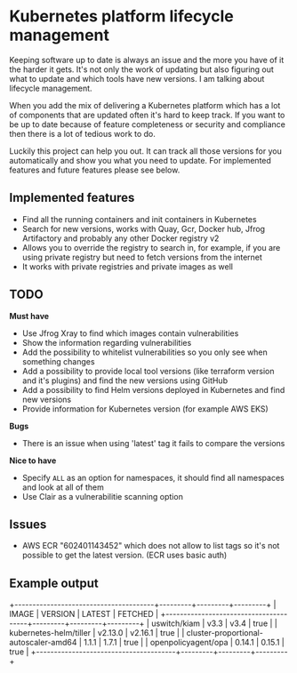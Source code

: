 # Kubernetes platform lifecycle management

Keeping software up to date is always an issue and the more you have of it the harder it gets. It's not only the work of updating but also figuring out what to update and which tools have new versions. I am talking about lifecycle management. 

When you add the mix of delivering a Kubernetes platform which has a lot of components that are updated often it's hard to keep track. If you want to be up to date because of feature completeness or security and compliance then there is a lot of tedious work to do.

Luckily this project can help you out. It can track all those versions for you automatically and show you what you need to update. For implemented features and future features please see below. 

## Implemented features

* Find all the running containers and init containers in Kubernetes
* Search for new versions, works with Quay, Gcr, Docker hub, Jfrog Artifactory and probably any other Docker registry v2
* Allows you to override the registry to search in, for example, if you are using private registry but need to fetch versions from the internet
* It works with private registries and private images as well

## TODO

**Must have**

* Use Jfrog Xray to find which images contain vulnerabilities 
* Show the information regarding vulnerabilities
* Add the possibility to whitelist vulnerabilities so you only see when something changes
* Add a possibility to provide local tool versions (like terraform version and it's plugins) and find the new versions using GitHub 
* Add a possibility to find Helm versions deployed in Kubernetes and find new versions
* Provide information for Kubernetes version (for example AWS EKS)

**Bugs**

* There is an issue when using 'latest' tag it fails to compare the versions

**Nice to have**

* Specify `ALL` as an option for namespaces, it should find all namespaces and look at all of them
* Use Clair as a vulnerabilitie scanning option

## Issues

* AWS ECR "602401143452" which does not allow to list tags so it's not possible to get the latest version. (ECR uses basic auth)

## Example output

+---------------------------------------+---------+---------+---------+
|                 IMAGE                 | VERSION | LATEST  | FETCHED |
+---------------------------------------+---------+---------+---------+
| uswitch/kiam                          |  v3.3   |  v3.4   | true    |
| kubernetes-helm/tiller                | v2.13.0 | v2.16.1 | true    |
| cluster-proportional-autoscaler-amd64 |  1.1.1  |  1.7.1  | true    |
| openpolicyagent/opa                   | 0.14.1  | 0.15.1  | true    |
+---------------------------------------+---------+---------+---------+